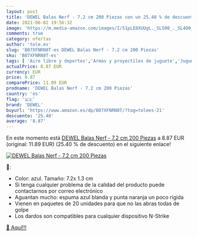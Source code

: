 ```yaml
---
layout: post
title: 'DEWEL Balas Nerf - 7.2 cm 200 Piezas con un 25.40 % de descuento'
date: 2021-06-02 19:56:32
image: 'https://m.media-amazon.com/images/I/51pLE8XUUgL._SL500_._SL400_.jpg'
comments: true
category: ofertas
author: 'tole.es'
slug: 'B07XFNRN8T-es DEWEL Balas Nerf - 7.2 cm 200 Piezas'
sku: 'B07XFNRN8T-es'
tags: [ 'Aire libre y deportes','Armas y proyectiles de juguete','Juguetes','Juguetes y juegos','dewel','nerf', ]
actualPrice: 8.87 EUR
currency: EUR
price: 8.87
comparePrice: 11.89 EUR
prodname: 'DEWEL Balas Nerf - 7.2 cm 200 Piezas'
country: 'es'
flag: '🇪🇸'
brand: 'DEWEL'
buyurl: 'https://www.amazon.es/dp/B07XFNRN8T/?tag=tolees-21'
descuento: '25.40'
average: '8.87'
---
```


En este momento está [DEWEL Balas Nerf - 7.2 cm 200 Piezas](https://www.amazon.es/dp/B07XFNRN8T/?tag=tolees-21) a 8.87 EUR (original: 11.89 EUR) (25.40 %  de descuento) en el siguiente enlace!

[![DEWEL Balas Nerf - 7.2 cm 200 Piezas](https://m.media-amazon.com/images/I/51pLE8XUUgL._SL500_._SL400_.jpg)](https://www.amazon.es/dp/B07XFNRN8T/?tag=tolees-21)

🔎:

- Color: azul. Tamaño: 7.2x 1.3 cm
- Si tenga cualquier problema de la calidad del producto puede contactarnos por correo electrónico
- Aguantan mucho: espuma azul blanda y punta naranja un poco rígida
- Vienen en paquetes de 20 unidades para que no las abras todas de golpe
- Los dardos son compatibles para cualquier dispositivo N-Strike

[🛒 Aquí!!!](https://www.amazon.es/dp/B07XFNRN8T/?tag=tolees-21)
